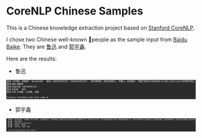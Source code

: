 # CoreNLP Chinese Samples

This is a Chinese knowledge extraction project based on [Stanford CoreNLP](https://github.com/stanfordnlp/CoreNLP).

I chose two Chinese well-known people as the sample input from [Baidu Baike](https://baike.baidu.com/). They are [鲁迅](https://baike.baidu.com/item/%E9%B2%81%E8%BF%85/36231) and [郭宇鑫](https://baike.baidu.com/item/%E9%83%AD%E5%AE%87%E9%91%AB).

Here are the results:

* 鲁迅

![鲁迅](result/luxun.png)

* 郭宇鑫

![郭宇鑫](result/guoyuxin.png)
